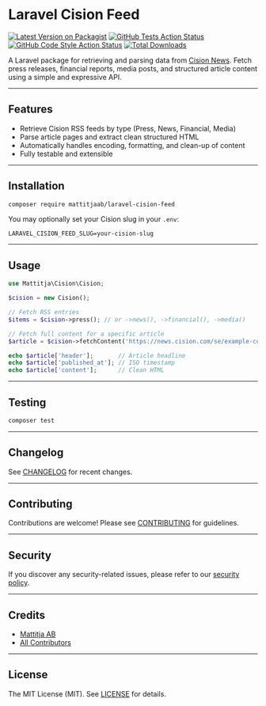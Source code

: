 # Laravel Cision Feed

[![Latest Version on Packagist](https://img.shields.io/packagist/v/mattitjaab/laravel-cision-feed.svg?style=flat-square)](https://packagist.org/packages/mattitjaab/laravel-cision-feed)
[![GitHub Tests Action Status](https://img.shields.io/github/actions/workflow/status/mattitjaab/laravel-cision-feed/run-tests.yml?branch=main&label=tests&style=flat-square)](https://github.com/mattitjaab/laravel-cision-feed/actions?query=workflow%3Arun-tests+branch%3Amain)
[![GitHub Code Style Action Status](https://img.shields.io/github/actions/workflow/status/mattitjaab/laravel-cision-feed/fix-php-code-style-issues.yml?branch=main&label=code%20style&style=flat-square)](https://github.com/mattitjaab/laravel-cision-feed/actions?query=workflow%3A%22Fix+PHP+code+style+issues%22+branch%3Amain)
[![Total Downloads](https://img.shields.io/packagist/dt/mattitjaab/laravel-cision-feed.svg?style=flat-square)](https://packagist.org/packages/mattitjaab/laravel-cision-feed)

A Laravel package for retrieving and parsing data from [Cision News](https://news.cision.com/se). Fetch press releases, financial reports, media posts, and structured article content using a simple and expressive API.

---

## Features

- Retrieve Cision RSS feeds by type (Press, News, Financial, Media)
- Parse article pages and extract clean structured HTML
- Automatically handles encoding, formatting, and clean-up of content
- Fully testable and extensible

---

## Installation

```bash
composer require mattitjaab/laravel-cision-feed
```

You may optionally set your Cision slug in your `.env`:

```
LARAVEL_CISION_FEED_SLUG=your-cision-slug
```

---

## Usage

```php
use Mattitja\Cision\Cision;

$cision = new Cision();

// Fetch RSS entries
$items = $cision->press(); // or ->news(), ->financial(), ->media()

// Fetch full content for a specific article
$article = $cision->fetchContent('https://news.cision.com/se/example-company/r/your-article-slug,c1234567');

echo $article['header'];       // Article headline
echo $article['published_at']; // ISO timestamp
echo $article['content'];      // Clean HTML
```

---

## Testing

```bash
composer test
```

---

## Changelog

See [CHANGELOG](CHANGELOG.md) for recent changes.

---

## Contributing

Contributions are welcome! Please see [CONTRIBUTING](CONTRIBUTING.md) for guidelines.

---

## Security

If you discover any security-related issues, please refer to our [security policy](../../security/policy).

---

## Credits

- [Mattitja AB](https://github.com/MattitjaAB)
- [All Contributors](../../contributors)

---

## License

The MIT License (MIT). See [LICENSE](LICENSE.md) for details.
